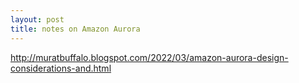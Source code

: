 ```yaml
---
layout: post
title: notes on Amazon Aurora
---
```


http://muratbuffalo.blogspot.com/2022/03/amazon-aurora-design-considerations-and.html

